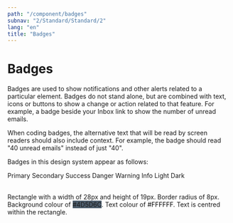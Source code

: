 ```yaml
---
path: "/component/badges"
subnav: "2/Standard/Standard/2"
lang: "en"
title: "Badges"
---
```

# Badges


Badges are used to show notifications and other alerts related to a particular element. Badges do not stand alone, but are combined with text, icons or buttons to show a change or action related to that feature. For example, a badge beside your Inbox link to show the number of unread emails.

When coding badges, the alternative text that will be read by screen readers should also include context. For example, the badge should read "40 unread emails" instead of just "40".

Badges in this design system appear as follows:

<span class="badge badge-primary">Primary</span>
<span class="badge badge-secondary">Secondary</span>
<span class="badge badge-success">Success</span>
<span class="badge badge-danger">Danger</span>
<span class="badge badge-warning">Warning</span>
<span class="badge badge-info">Info</span>
<span class="badge badge-light">Light</span>
<span class="badge badge-dark">Dark</span>

<codeblock html='
    <span class="badge badge-primary">Primary</span>
    <span class="badge badge-secondary">Secondary</span>
    <span class="badge badge-success">Success</span>
    <span class="badge badge-danger">Danger</span>
    <span class="badge badge-warning">Warning</span>
    <span class="badge badge-info">Info</span>
    <span class="badge badge-light">Light</span>
    <span class="badge badge-dark">Dark</span>
' react=''></codeblock>

</br>
Rectangle with a width of 28px and height of 19px. Border radius of 8px. Background colour of <badge style="background-color: #4D5D6C;">#4D5D6C</badge>. Text colour of <badge style="background-color: #FFFFFF;color:black;">#FFFFFF</badge>. Text is centred within the rectangle.
